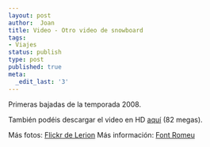 ```yaml
---
layout: post
author:  Joan
title: Video - Otro video de snowboard
tags:
- Viajes
status: publish
type: post
published: true
meta:
  _edit_last: '3'
---
```

Primeras bajadas de la temporada 2008.

<object type="application/x-shockwave-flash" width="500" height="377" data="http://vimeo.com/moogaloop.swf?clip_id=640122&amp;server=vimeo.com&amp;fullscreen=1&amp;show_title=1&amp;show_byline=0&amp;show_portrait=0&amp;color=679AF1">	<param name="quality" value="best" />	<param name="allowfullscreen" value="true" />	<param name="scale" value="showAll" />	<param name="movie" value="http://vimeo.com/moogaloop.swf?clip_id=6401226&amp;server=vimeo.com&amp;fullscreen=1&amp;show_title=1&amp;show_byline=0&amp;show_portrait=0&amp;color=679AF1" /></object>

También podéis descargar el video en HD <a href="http://www.vimeo.com/download/video:28819499">aquí</a> (82 megas).

Más fotos: <a href="http://www.flickr.com/photos/lerion/">Flickr de Lerion</a>
Más información: <a href="http://www.lespyrenees.net/fr/station,16,Font-Romeu-Pyrenees-2000.html">Font Romeu</a>
